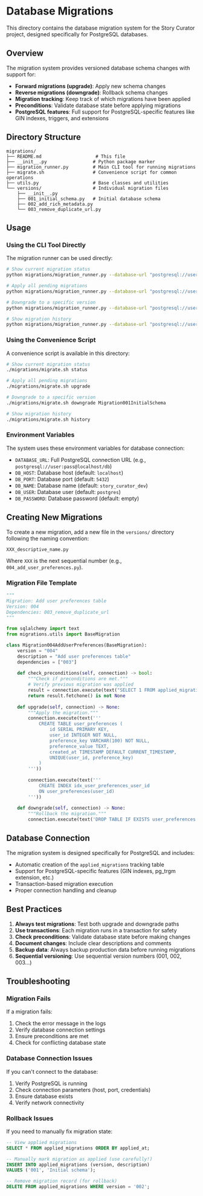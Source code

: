 # Database Migrations

This directory contains the database migration system for the Story Curator project, designed specifically for PostgreSQL databases.

## Overview

The migration system provides versioned database schema changes with support for:

- **Forward migrations (upgrade)**: Apply new schema changes
- **Reverse migrations (downgrade)**: Rollback schema changes  
- **Migration tracking**: Keep track of which migrations have been applied
- **Preconditions**: Validate database state before applying migrations
- **PostgreSQL features**: Full support for PostgreSQL-specific features like GIN indexes, triggers, and extensions

## Directory Structure

```
migrations/
├── README.md                    # This file
├── __init__.py                 # Python package marker
├── migration_runner.py         # Main CLI tool for running migrations
├── migrate.sh                  # Convenience script for common operations
├── utils.py                    # Base classes and utilities
└── versions/                   # Individual migration files
    ├── __init__.py
    ├── 001_initial_schema.py   # Initial database schema
    ├── 002_add_rich_metadata.py
    └── 003_remove_duplicate_url.py
```

## Usage

### Using the CLI Tool Directly

The migration runner can be used directly:

```bash
# Show current migration status
python migrations/migration_runner.py --database-url "postgresql://user:pass@localhost/db" status

# Apply all pending migrations
python migrations/migration_runner.py --database-url "postgresql://user:pass@localhost/db" upgrade

# Downgrade to a specific version
python migrations/migration_runner.py --database-url "postgresql://user:pass@localhost/db" downgrade Migration001InitialSchema

# Show migration history
python migrations/migration_runner.py --database-url "postgresql://user:pass@localhost/db" history
```

### Using the Convenience Script

A convenience script is available in this directory:

```bash
# Show current migration status
./migrations/migrate.sh status

# Apply all pending migrations
./migrations/migrate.sh upgrade

# Downgrade to a specific version
./migrations/migrate.sh downgrade Migration001InitialSchema

# Show migration history
./migrations/migrate.sh history
```

### Environment Variables

The system uses these environment variables for database connection:

- `DATABASE_URL`: Full PostgreSQL connection URL (e.g., `postgresql://user:pass@localhost/db`)
- `DB_HOST`: Database host (default: `localhost`)
- `DB_PORT`: Database port (default: `5432`)
- `DB_NAME`: Database name (default: `story_curator_dev`)
- `DB_USER`: Database user (default: `postgres`)
- `DB_PASSWORD`: Database password (default: empty)

## Creating New Migrations

To create a new migration, add a new file in the `versions/` directory following the naming convention:

```
XXX_descriptive_name.py
```

Where `XXX` is the next sequential number (e.g., `004_add_user_preferences.py`).

### Migration File Template

```python
"""
Migration: Add user preferences table
Version: 004
Dependencies: 003_remove_duplicate_url
"""

from sqlalchemy import text
from migrations.utils import BaseMigration

class Migration004AddUserPreferences(BaseMigration):
    version = "004"
    description = "Add user preferences table"
    dependencies = ["003"]
    
    def check_preconditions(self, connection) -> bool:
        """Check if preconditions are met."""
        # Verify previous migration was applied
        result = connection.execute(text("SELECT 1 FROM applied_migrations WHERE version = '003'"))
        return result.fetchone() is not None
    
    def upgrade(self, connection) -> None:
        """Apply the migration."""
        connection.execute(text('''
            CREATE TABLE user_preferences (
                id SERIAL PRIMARY KEY,
                user_id INTEGER NOT NULL,
                preference_key VARCHAR(100) NOT NULL,
                preference_value TEXT,
                created_at TIMESTAMP DEFAULT CURRENT_TIMESTAMP,
                UNIQUE(user_id, preference_key)
            )
        '''))
        
        connection.execute(text('''
            CREATE INDEX idx_user_preferences_user_id 
            ON user_preferences(user_id)
        '''))
    
    def downgrade(self, connection) -> None:
        """Rollback the migration."""
        connection.execute(text('DROP TABLE IF EXISTS user_preferences'))
```

## Database Connection

The migration system is designed specifically for PostgreSQL and includes:

- Automatic creation of the `applied_migrations` tracking table
- Support for PostgreSQL-specific features (GIN indexes, pg_trgm extension, etc.)
- Transaction-based migration execution
- Proper connection handling and cleanup

## Best Practices

1. **Always test migrations**: Test both upgrade and downgrade paths
2. **Use transactions**: Each migration runs in a transaction for safety
3. **Check preconditions**: Validate database state before making changes
4. **Document changes**: Include clear descriptions and comments
5. **Backup data**: Always backup production data before running migrations
6. **Sequential versioning**: Use sequential version numbers (001, 002, 003...)

## Troubleshooting

### Migration Fails

If a migration fails:

1. Check the error message in the logs
2. Verify database connection settings
3. Ensure preconditions are met
4. Check for conflicting database state

### Database Connection Issues

If you can't connect to the database:

1. Verify PostgreSQL is running
2. Check connection parameters (host, port, credentials)
3. Ensure database exists
4. Verify network connectivity

### Rollback Issues

If you need to manually fix migration state:

```sql
-- View applied migrations
SELECT * FROM applied_migrations ORDER BY applied_at;

-- Manually mark migration as applied (use carefully!)
INSERT INTO applied_migrations (version, description) 
VALUES ('001', 'Initial schema');

-- Remove migration record (for rollback)
DELETE FROM applied_migrations WHERE version = '002';
```
